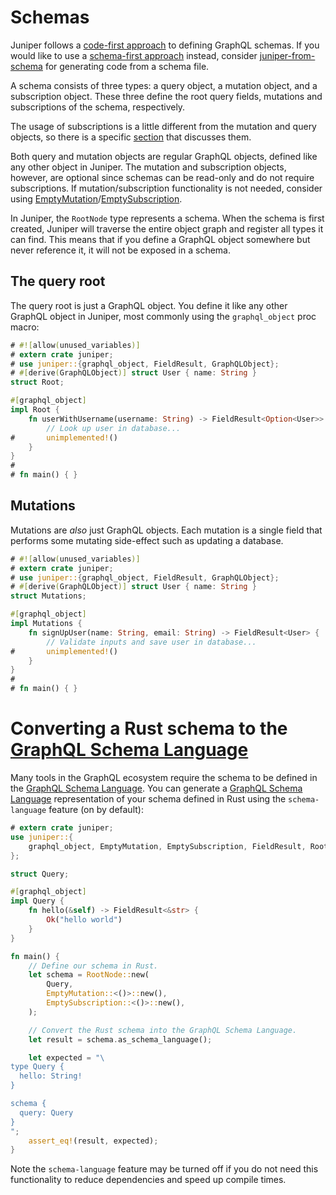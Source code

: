# Schemas

Juniper follows a [code-first approach][schema_approach] to defining GraphQL schemas. If you would like to use a [schema-first approach][schema_approach] instead, consider [juniper-from-schema][] for generating code from a schema file.

A schema consists of three types: a query object, a mutation object, and a subscription object.
These three define the root query fields, mutations and subscriptions of the schema, respectively.

The usage of subscriptions is a little different from the mutation and query objects, so there is a specific [section][section] that discusses them.

Both query and mutation objects are regular GraphQL objects, defined like any
other object in Juniper. The mutation and subscription objects, however, are optional since schemas
can be read-only and do not require subscriptions. If mutation/subscription functionality is not needed, consider using [EmptyMutation][EmptyMutation]/[EmptySubscription][EmptySubscription].

In Juniper, the `RootNode` type represents a schema. When the schema is first created,
Juniper will traverse the entire object graph
and register all types it can find. This means that if you define a GraphQL
object somewhere but never reference it, it will not be exposed in a schema.

## The query root

The query root is just a GraphQL object. You define it like any other GraphQL
object in Juniper, most commonly using the `graphql_object` proc macro:

```rust
# #![allow(unused_variables)]
# extern crate juniper;
# use juniper::{graphql_object, FieldResult, GraphQLObject};
# #[derive(GraphQLObject)] struct User { name: String }
struct Root;

#[graphql_object]
impl Root {
    fn userWithUsername(username: String) -> FieldResult<Option<User>> {
        // Look up user in database...
#       unimplemented!()
    }
}
#
# fn main() { }
```

## Mutations

Mutations are _also_ just GraphQL objects. Each mutation is a single field
that performs some mutating side-effect such as updating a database.

```rust
# #![allow(unused_variables)]
# extern crate juniper;
# use juniper::{graphql_object, FieldResult, GraphQLObject};
# #[derive(GraphQLObject)] struct User { name: String }
struct Mutations;

#[graphql_object]
impl Mutations {
    fn signUpUser(name: String, email: String) -> FieldResult<User> {
        // Validate inputs and save user in database...
#       unimplemented!()
    }
}
#
# fn main() { }
```

# Converting a Rust schema to the [GraphQL Schema Language][schema_language]

Many tools in the GraphQL ecosystem require the schema to be defined in the [GraphQL Schema Language][schema_language]. You can generate a [GraphQL Schema Language][schema_language] representation of your schema defined in Rust using the `schema-language` feature (on by default):

```rust
# extern crate juniper;
use juniper::{
    graphql_object, EmptyMutation, EmptySubscription, FieldResult, RootNode,
};

struct Query;

#[graphql_object]
impl Query {
    fn hello(&self) -> FieldResult<&str> {
        Ok("hello world")
    }
}

fn main() {
    // Define our schema in Rust.
    let schema = RootNode::new(
        Query,
        EmptyMutation::<()>::new(),
        EmptySubscription::<()>::new(),
    );

    // Convert the Rust schema into the GraphQL Schema Language.
    let result = schema.as_schema_language();

    let expected = "\
type Query {
  hello: String!
}

schema {
  query: Query
}
";
    assert_eq!(result, expected);
}
```

Note the `schema-language` feature may be turned off if you do not need this functionality to reduce dependencies and speed up
compile times.


[schema_language]: https://graphql.org/learn/schema/#type-language
[juniper-from-schema]: https://github.com/davidpdrsn/juniper-from-schema
[schema_approach]: https://blog.logrocket.com/code-first-vs-schema-first-development-graphql/
[section]: ../advanced/subscriptions.md
[EmptyMutation]: https://docs.rs/juniper/0.14.2/juniper/struct.EmptyMutation.html
<!--TODO: Fix This URL when the EmptySubscription become available in the Documentation  -->
[EmptySubscription]: https://docs.rs/juniper/0.14.2/juniper/struct.EmptySubscription.html

